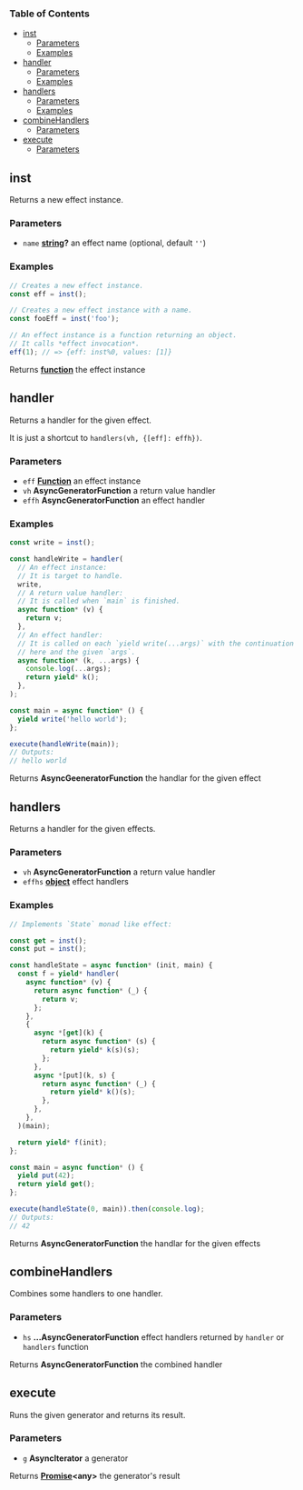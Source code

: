 <!-- Generated by documentation.js. Update this documentation by updating the source code. -->

### Table of Contents

-   [inst][1]
    -   [Parameters][2]
    -   [Examples][3]
-   [handler][4]
    -   [Parameters][5]
    -   [Examples][6]
-   [handlers][7]
    -   [Parameters][8]
    -   [Examples][9]
-   [combineHandlers][10]
    -   [Parameters][11]
-   [execute][12]
    -   [Parameters][13]

## inst

Returns a new effect instance.

### Parameters

-   `name` **[string][14]?** an effect name (optional, default `''`)

### Examples

```javascript
// Creates a new effect instance.
const eff = inst();

// Creates a new effect instance with a name.
const fooEff = inst('foo');

// An effect instance is a function returning an object.
// It calls *effect invocation*.
eff(1); // => {eff: inst%0, values: [1]}
```

Returns **[function][15]** the effect instance

## handler

Returns a handler for the given effect.

It is just a shortcut to `handlers(vh, {[eff]: effh})`.

### Parameters

-   `eff` **[Function][15]** an effect instance
-   `vh` **AsyncGeneratorFunction** a return value handler
-   `effh` **AsyncGeneratorFunction** an effect handler

### Examples

```javascript
const write = inst();

const handleWrite = handler(
  // An effect instance:
  // It is target to handle.
  write,
  // A return value handler:
  // It is called when `main` is finished.
  async function* (v) {
    return v;
  },
  // An effect handler:
  // It is called on each `yield write(...args)` with the continuation from
  // here and the given `args`.
  async function* (k, ...args) {
    console.log(...args);
    return yield* k();
  },
);

const main = async function* () {
  yield write('hello world');
};

execute(handleWrite(main));
// Outputs:
// hello world
```

Returns **AsyncGeeneratorFunction** the handlar for the given effect

## handlers

Returns a handler for the given effects.

### Parameters

-   `vh` **AsyncGeneratorFunction** a return value handler
-   `effhs` **[object][16]** effect handlers

### Examples

```javascript
// Implements `State` monad like effect:

const get = inst();
const put = inst();

const handleState = async function* (init, main) {
  const f = yield* handler(
    async function* (v) {
      return async function* (_) {
        return v;
      };
    },
    {
      async *[get](k) {
        return async function* (s) {
          return yield* k(s)(s);
        };
      },
      async *[put](k, s) {
        return async function* (_) {
          return yield* k()(s);
        },
      },
    },
  )(main);

  return yield* f(init);
};

const main = async function* () {
  yield put(42);
  return yield get();
};

execute(handleState(0, main)).then(console.log);
// Outputs:
// 42
```

Returns **AsyncGeneratorFunction** the handlar for the given effects

## combineHandlers

Combines some handlers to one handler.

### Parameters

-   `hs` **...AsyncGeneratorFunction** effect handlers returned by `handler` or `handlers` function

Returns **AsyncGeneratorFunction** the combined handler

## execute

Runs the given generator and returns its result.

### Parameters

-   `g` **AsyncIterator** a generator

Returns **[Promise][17]&lt;any>** the generator's result

[1]: #inst

[2]: #parameters

[3]: #examples

[4]: #handler

[5]: #parameters-1

[6]: #examples-1

[7]: #handlers

[8]: #parameters-2

[9]: #examples-2

[10]: #combinehandlers

[11]: #parameters-3

[12]: #execute

[13]: #parameters-4

[14]: https://developer.mozilla.org/docs/Web/JavaScript/Reference/Global_Objects/String

[15]: https://developer.mozilla.org/docs/Web/JavaScript/Reference/Statements/function

[16]: https://developer.mozilla.org/docs/Web/JavaScript/Reference/Global_Objects/Object

[17]: https://developer.mozilla.org/docs/Web/JavaScript/Reference/Global_Objects/Promise
